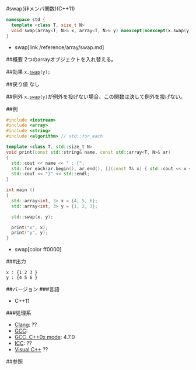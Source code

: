 #swap(非メンバ関数)(C++11)
```cpp
namespace std {
  template <class T, size_t N>
  void swap(array<T, N>& x, array<T, N>& y) noexcept(noexcept(x.swap(y)));
}
```
* swap[link /reference/array/swap.md]

##概要
2つのarrayオブジェクトを入れ替える。


##効果
`x.`[`swap`](./swap.md)`(y);`


##戻り値
なし


##例外
`x.`[`swap`](./swap.md)`(y)`が例外を投げない場合、この関数は決して例外を投げない。


##例
```cpp
#include <iostream>
#include <array>
#include <string>
#include <algorithm> // std::for_each

template <class T, std::size_t N>
void print(const std::string& name, const std::array<T, N>& ar)
{
  std::cout << name << " : {";
  std::for_each(ar.begin(), ar.end(), [](const T& x) { std::cout << x << " "; });
  std::cout << "}" << std::endl;
}

int main ()
{
  std::array<int, 3> x = {4, 5, 6};
  std::array<int, 3> y = {1, 2, 3};

  std::swap(x, y);

  print("x", x);
  print("y", y);
}
```
* swap[color ff0000]


###出力
```
x : {1 2 3 }
y : {4 5 6 }
```


##バージョン
###言語
- C++11

###処理系
- [Clang](/implementation#clang.md): ??
- [GCC](/implementation#gcc.md): 
- [GCC, C++0x mode](/implementation#gcc.md): 4.7.0
- [ICC](/implementation#icc.md): ??
- [Visual C++](/implementation#visual_cpp.md) ??


##参照

